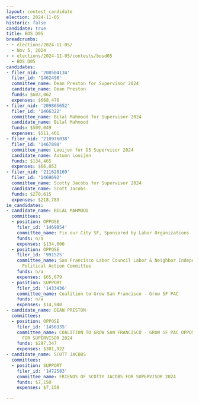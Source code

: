 ```yaml
---
layout: contest_candidate
election: 2024-11-05
historic: false
candidate: true
title: BOS D05
breadcrumbs:
- - elections/2024-11-05/
  - Nov 5, 2024
- - elections/2024-11-05/contests/bosd05
  - BOS D05
candidates:
- filer_nid: '208504134'
  filer_id: '1462498'
  committee_name: Dean Preston for Supervisor 2024
  candidate_name: Dean Preston
  funds: $603,062
  expenses: $668,476
- filer_nid: '209865652'
  filer_id: '1466322'
  committee_name: Bilal Mahmood for Supervisor 2024
  candidate_name: Bilal Mahmood
  funds: $509,049
  expenses: $511,461
- filer_nid: '210976038'
  filer_id: '1467898'
  committee_name: Looijen for D5 Supervisor 2024
  candidate_name: Autumn Looijen
  funds: $134,465
  expenses: $66,853
- filer_nid: '211628169'
  filer_id: '1469692'
  committee_name: Scotty Jacobs for Supervisor 2024
  candidate_name: Scott Jacobs
  funds: $270,615
  expenses: $218,783
ie_candidates:
- candidate_name: BILAL MAHMOOD
  committees:
  - position: OPPOSE
    filer_id: '1469854'
    committee_name: Fix our City SF, Sponsored by Labor Organizations
    funds: n/a
    expenses: $134,000
  - position: OPPOSE
    filer_id: '991525'
    committee_name: San Francisco Labor Council Labor & Neighbor Independent Expenditure
      Political Action Committee
    funds: n/a
    expenses: $65,879
  - position: SUPPORT
    filer_id: '1433436'
    committee_name: Coalition to Grow San Francisco - Grow SF PAC
    funds: n/a
    expenses: $14,940
- candidate_name: DEAN PRESTON
  committees:
  - position: OPPOSE
    filer_id: '1456335'
    committee_name: COALITION TO GROW SAN FRANCISCO - GROW SF PAC OPPOSING PRESTON
      FOR SUPERVISOR 2024
    funds: $297,347
    expenses: $301,922
- candidate_name: SCOTT JACOBS
  committees:
  - position: SUPPORT
    filer_id: '1472583'
    committee_name: FRIENDS OF SCOTTY JACOBS FOR SUPERVISOR 2024
    funds: $7,150
    expenses: $7,150

---
```


